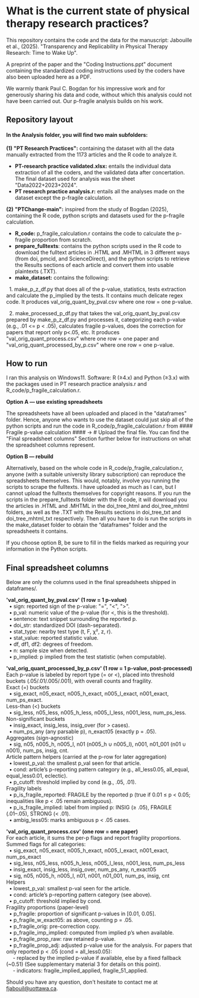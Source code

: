 # **What is the current state of physical therapy research practices?**

This repository contains the code and the data for the manuscript: Jabouille et al., (2025). "Transparency and Replicability in Physical Therapy Research: Time to Wake Up".

A preprint of the paper and the "Coding Instructions.ppt" document containing the standardized coding instructions used by the coders have also been uploaded here as a PDF.

We warmly thank Paul C. Bogdan for his impressive work and for generously sharing his data and code, without which this analysis could not have been carried out. Our p-fragile analysis builds on his work.

## **Repository layout**

#### In the Analysis folder, you will find two main subfolders:

**(1) "PT Research Practices":** containing the dataset with all the data manually extracted from the 1173 articles and the R code to analyze it.

* **PT-research practice validated.xlsx:** entails the individual data extraction of all the coders, and the validated data after concertation. The final dataset used for analysis was the sheet "Data2022+2023+2024".
* **PT research practice analysis.r:** entails all the analyses made on the dataset except the p-fragile calculation.

**(2)** **"PTChange-main":** inspired from the study of Bogdan (2025), containing the R code, python scripts and datasets used for the p-fragile calculation.

* **R\_code:** p\_fragile\_calculation.r contains the code to calculate the p-fragile proportion from scratch.
* **prepare\_fulltexts**: contains the python scripts used in the R code to download the fulltext articles in .HTML and .MHTML in 3 different ways (from doi, pmcid, and ScienceDirect), and the python scripts to retrieve the Results sections of each article and convert them into usable plaintexts (.TXT).
* **make\_dataset:** contains the following:

     	1. make\_p\_z\_df.py that does all of the p-value, statistics, tests extraction and calculate the p\_implied by the tests. It contains much delicate 	regex code. It           produces val\_orig\_quant\_by\_pval.csv where one row = one p-value.

     	2. make\_processed\_p\_df.py that takes the val\_orig\_quant\_by\_pval.csv prepared by make\_p\_z\_df.py and processes it, categorizing each p-value 	(e.g., .01 <= p         < .05), calculates fragile p-values, does the correction for papers that report only p<.05, etc. It produces 	"val\_orig\_quant\_process.csv" where one row = one           paper and "val\_orig\_quant\_processed\_by\_p.csv" where one row = one p-value.


##    **How to run**

I ran this analysis on Windows11.
Software: R (≥4.x) and Python (≥3.x) with the packages used in PT research practice analysis.r and R\_code/p\_fragile\_calculation.r.

**Option A — use existing spreadsheets** 

The spreadsheets have all been uploaded and placed in the "dataframes" folder. Hence, anyone who wants to use the dataset could just skip all of the python scripts and run the code in R\_code/p\_fragile\_calculation.r from #### Fragile p-value calculation #### -> # Upload the final file. You can find the "Final spreadsheet columns" Section further below for instructions on what the spreadsheet columns represent.

**Option B — rebuild**

Alternatively, based on the whole code in R\_code/p\_fragile\_calculation.r, anyone (with a suitable university library subscription) can reproduce the spreadsheets themselves. This would, notably, involve you running the scripts to scrape the fulltexts. I have uploaded as much as I can, but I cannot upload the fulltexts themselves for copyright reasons. If you run the scripts in the prepare\_fulltexts folder with the R code, it will download you the articles in .HTML and .MHTML in the doi\_tree\_html and doi\_tree\_mhtml folders, as well as the .TXT with the Results sections in doi\_tree\_txt and doi\_tree\_mhtml\_txt respectively. Then all you have to do is run the scripts in the make\_dataset folder to obtain the “dataframes” folder and the spreadsheets it contains.

If you choose option B, be sure to fill in the fields marked as requiring your information in the Python scripts.

## **Final spreadsheet columns**

Below are only the columns used in the final spreadsheets shipped in dataframes/.

**'val\_orig\_quant\_by\_pval.csv' (1 row = 1 p-value)**  
&nbsp;&nbsp;• sign: reported sign of the p-value: "=", "<", ">".  
&nbsp;&nbsp;• p\_val: numeric value of the p-value (for <, this is the threshold).  
&nbsp;&nbsp;• sentence: text snippet surrounding the reported p.  
&nbsp;&nbsp;• doi\_str: standardized DOI (dash-separated).  
&nbsp;&nbsp;• stat\_type: nearby test type (t, F, χ², z, r).  
&nbsp;&nbsp;• stat\_value: reported statistic value.  
&nbsp;&nbsp;• df, df1, df2: degrees of freedom.  
&nbsp;&nbsp;• n: sample size when detected.  
&nbsp;&nbsp;• p\_implied: p implied from the test statistic (when computable).  

**'val\_orig\_quant\_processed\_by\_p.csv' (1 row = 1 p-value, post-processed)**  
Each p-value is labeled by report type (= or <), placed into threshold buckets (.05/.01/.005/.001), with overall counts and fragility.  
Exact (=) buckets  
&nbsp;&nbsp;• sig\_exact, n05\_exact, n005\_h\_exact, n005\_l\_exact, n001\_exact, num\_ps\_exact.  
Less-than (<) buckets  
&nbsp;&nbsp;• sig\_less, n05\_less, n005\_h\_less, n005\_l\_less, n001\_less, num\_ps\_less.  
Non-significant buckets  
&nbsp;&nbsp;• insig\_exact, insig\_less, insig\_over (for > cases).  
&nbsp;&nbsp;• num\_ps\_any (any parsable p), n\_exact05 (exactly p = .05).  
Aggregates (sign-agnostic)  
&nbsp;&nbsp;• sig, n05, n005\_h, n005\_l, n01 (n005\_h ∪ n005\_l), n001, n01\_001 (n01 ∪ n001), num\_ps, insig, cnt.  
Article pattern helpers (carried at the p-row for later aggregation)  
&nbsp;&nbsp;• lowest\_p\_val: the smallest p\_val seen for that article.  
&nbsp;&nbsp;• cond: article’s p-reporting pattern category (e.g., all\_less0.05, all\_equal, equal\_less0.01, eclectic).  
&nbsp;&nbsp;• p\_cutoff: threshold implied by cond (e.g., .05, .01).  
Fragility labels  
&nbsp;&nbsp;• p\_is\_fragile\_reported: FRAGILE by the reported p (true if 0.01 ≤ p < 0.05; inequalities like p < .05 remain ambiguous).  
&nbsp;&nbsp;• p\_is\_fragile\_implied: label from implied p: INSIG (≥ .05), FRAGILE (.01–.05), STRONG (< .01).  
&nbsp;&nbsp;• ambig\_less05: marks ambiguous p < .05 cases.  

**'val\_orig\_quant\_process.csv' (one row = one paper)**  
For each article, it sums the per-p flags and report fragility proportions.  
Summed flags for all categories:  
&nbsp;&nbsp;• sig\_exact, n05\_exact, n005\_h\_exact, n005\_l\_exact, n001\_exact, num\_ps\_exact  
&nbsp;&nbsp;• sig\_less, n05\_less, n005\_h\_less, n005\_l\_less, n001\_less, num\_ps\_less  
&nbsp;&nbsp;• insig\_exact, insig\_less, insig\_over, num\_ps\_any, n\_exact05  
&nbsp;&nbsp;• sig, n05, n005\_h, n005\_l, n01, n001, n01\_001, num\_ps, insig, cnt  
Helpers  
&nbsp;&nbsp;• lowest\_p\_val: smallest p-val seen for the article.  
&nbsp;&nbsp;• cond: article’s p-reporting pattern category (see above).  
&nbsp;&nbsp;• p\_cutoff: threshold implied by cond.  
Fragility proportions (paper-level)  
&nbsp;&nbsp;• p\_fragile: proportion of significant p-values in \[0.01, 0.05].  
&nbsp;&nbsp;• p\_fragile\_w\_exact05: as above, counting p = .05.  
&nbsp;&nbsp;• p\_fragile\_orig: pre-correction copy.  
&nbsp;&nbsp;• p\_fragile\_imp\_implied: computed from implied p’s when available.  
&nbsp;&nbsp;• p\_fragile\_prop\_raw: raw retained p-value.  
&nbsp;&nbsp;• p\_fragile\_prop\_adj: adjusted p-value use for the analysis. For papers that only reported p < .05 (cond = all\_less0.05):  
      &emsp;            - replaced by the implied p-value if available, else by a fixed fallback (~0.51) (See supplementary material 3 for details on this point).  
      &emsp;	      - indicators: fragile\_implied\_applied, fragile\_51\_applied.




  
  
 
Should you have any question, don't hesitate to contact me at fjabouil@uottawa.ca.
























